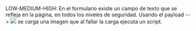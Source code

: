 LOW-MEDIUM-HIGH:
En el formulario existe un campo de texto que se refleja en la página, en todos los niveles de seguridad.
Usando el payload --> <img src=x onerror="alert(document.cookie)"> se carga una imagen que al fallar la carga ejecuta un script.